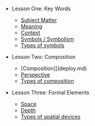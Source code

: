 - Lesson One: Key Words

  - [Subject Matter](subject-matter.md)
  - [Meaning](meaning.md)
  - [Context](context.md)
  - [Symbols / Symbolism](symbols.md)
  - [Types of symbols](/types-symbols.md)

- Lesson Two: Composition

  - [Composition]](deploy.md)
  - [Perspective](helpers.md)
  - [Types of composition](vue.md)

- Lesson Three: Formal Elements
    
    - [Space](changelog.md)
    - [Depth](depth.md)
    - [Types of spatial devices](spatial-devices.md)
